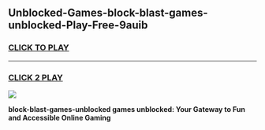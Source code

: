 
## Unblocked-Games-block-blast-games-unblocked-Play-Free-9auib
<h3>
<a href="https://premium76.site?title=block-blast-games-unblocked&ref=22A">CLICK TO PLAY</a></h3>
<hr>

<h3>
<a href="https://premium76.site?title=block-blast-games-unblocked&ref=22A">CLICK 2 PLAY</a>
  
</h3>

<a href="https://premium76.site?title=block-blast-games-unblocked&ref=22A"><img src="https://clearcache.store/games.png"></a>


**block-blast-games-unblocked games unblocked: Your Gateway to Fun and Accessible Online Gaming**
